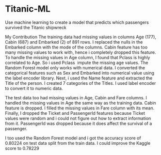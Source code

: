 # Titanic-ML
Use machine learning to create a model that predicts which passengers survived the Titanic shipwreck


My Contribution
The training data had missing values in columns Age (177), Cabin (687) and Embarked (2) of 891 rows. I replaced the nulls in the Embarked column with the mode of the columns. Cabin feature has too many missing values to work with, hence i completely dropped this feature. To handle the missing values in Age column, I found that Pclass is highly correlated to Age. So i used Pclass  impute the missing age values. The Random Forest model only works with numerical data. I converted the categorical features such as Sex and Embarked into numerical value using the label encoder library. Next, i used the Name feature and extracted the Title of the person. I created 7 categories of the Titles. I used label encoder to convert it to numeric data. 

The test data too had missing values in Age, Cabin and Fare columns. I handled the missing values in Age the same way as the training data. Cabin feature is dropped. I filled the missing values in Fare column with its mean. Finally, I dropped the Ticket and PassengerId features because Ticket values were random and i could not figure out how to extract information from it. PassengerId was dropped because it does affect the survival of a passenger. 

I too used the Random Forest model and i got the accuracy score of 0.80224 on test data split from the train data. I could improve the Kaggle score to 0.78229

​